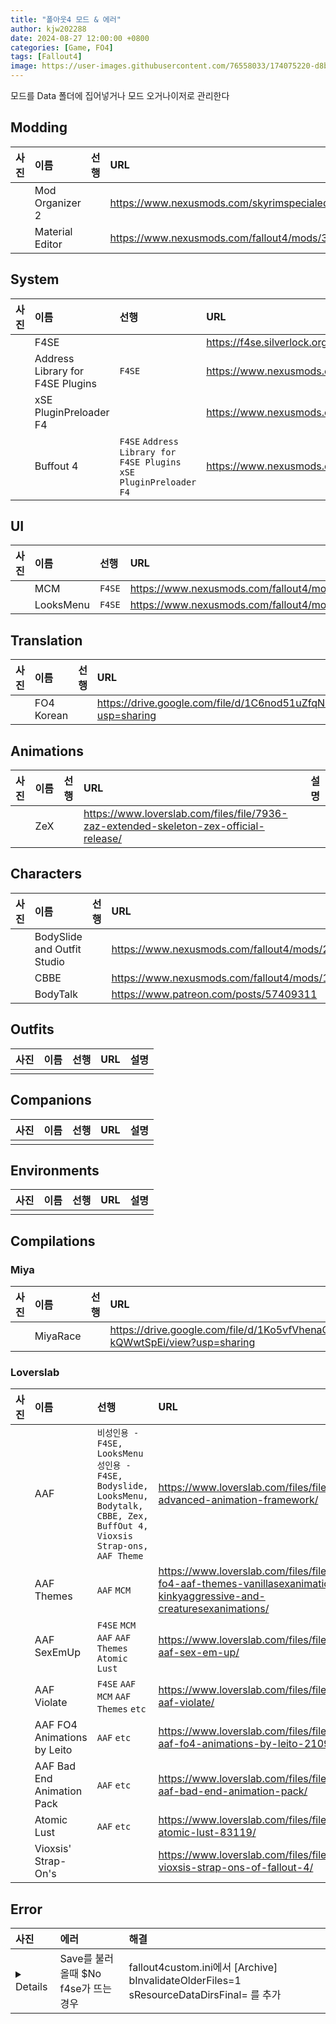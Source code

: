 ```yaml
---
title: "폴아웃4 모드 & 에러"
author: kjw202288
date: 2024-08-27 12:00:00 +0800
categories: [Game, FO4]
tags: [Fallout4]
image: https://user-images.githubusercontent.com/76558033/174075220-d8bec305-3581-440f-ae42-f5bf4ec437b9.png
---
```


모드를 Data 폴더에 집어넣거나 모드 오거나이저로 관리한다

## Modding

| 사진 | 이름 | 선행 | URL | 설명 | 
|:---|:---|:---|:---|:---|
|| Mod Organizer 2 | | <https://www.nexusmods.com/skyrimspecialedition/mods/6194> | |
|| Material Editor | | <https://www.nexusmods.com/fallout4/mods/3635> | |

## System

| 사진 | 이름 | 선행 | URL | 설명 | 
|:---|:---|:---|:---|:---|
|| F4SE  | | <https://f4se.silverlock.org/> | |
|| Address Library for F4SE Plugins  | `F4SE`  | <https://www.nexusmods.com/fallout4/mods/47327> | |
|| xSE PluginPreloader F4  | | <https://www.nexusmods.com/fallout4/mods/33946> |   |
|| Buffout 4  | `F4SE` `Address Library for F4SE Plugins` `xSE PluginPreloader F4` | <https://www.nexusmods.com/fallout4/mods/47359> | |

## UI

| 사진 | 이름 | 선행 | URL | 설명 | 
|:---|:---|:---|:---|:---|
|| MCM | `F4SE` | <https://www.nexusmods.com/fallout4/mods/21497> |  |
|| LooksMenu | `F4SE`  | <https://www.nexusmods.com/fallout4/mods/12631> |  |

## Translation

| 사진 | 이름 | 선행 | URL | 설명 | 
|:---|:---|:---|:---|:---|
|| FO4 Korean  | | <https://drive.google.com/file/d/1C6nod51uZfqNby2OzESOPSgq4yrq2ggb/view?usp=sharing> |   |

## Animations

| 사진 | 이름 | 선행 | URL | 설명 | 
|:---|:---|:---|:---|:---|
|| ZeX  | | <https://www.loverslab.com/files/file/7936-zaz-extended-skeleton-zex-official-release/> |  |


## Characters

| 사진 | 이름 | 선행 | URL | 설명 |
|:---|:---|:---|:---|:---|
|| BodySlide and Outfit Studio  | | <https://www.nexusmods.com/fallout4/mods/25> | |
|| CBBE  | | <https://www.nexusmods.com/fallout4/mods/15> |  | 
|| BodyTalk  | | <https://www.patreon.com/posts/57409311> | |

## Outfits

| 사진 | 이름 | 선행 | URL | 설명 | 
|:---|:---|:---|:---|:---|
||||||


## Companions

| 사진 | 이름 | 선행 | URL | 설명 | 
|:---|:---|:---|:---|:---|
||||||

## Environments

| 사진 | 이름 | 선행 | URL | 설명 | 
|:---|:---|:---|:---|:---|
||||||

## Compilations

### Miya

| 사진 | 이름 | 선행 | URL | 설명 |
|:---|:---|:---|:---|:---|
|| MiyaRace | | <https://drive.google.com/file/d/1Ko5vfVhenaCvOapkpBMrQK-kQWwtSpEi/view?usp=sharing> | |

### Loverslab

| 사진 | 이름 | 선행 | URL | 설명 | 
|:---|:---|:---|:---|:---|
|| AAF  | `비성인용 - F4SE, LooksMenu` `성인용 - F4SE, Bodyslide, LooksMenu, Bodytalk, CBBE, Zex, BuffOut 4, Vioxsis Strap-ons, AAF Theme`     | <https://www.loverslab.com/files/file/5584-advanced-animation-framework/> |  |
|| AAF Themes  | `AAF` `MCM`  | <https://www.loverslab.com/files/file/7720-fo4-aaf-themes-vanillasexanimations-kinkyaggressive-and-creaturesexanimations/> | |
|| AAF SexEmUp  | `F4SE` `MCM` `AAF` `AAF Themes` `Atomic Lust` | <https://www.loverslab.com/files/file/7281-aaf-sex-em-up/> | |
|| AAF Violate | `F4SE` `AAF` `MCM` `AAF Themes` `etc` | <https://www.loverslab.com/files/file/6657-aaf-violate/> | |
|| AAF FO4 Animations by Leito  | `AAF` `etc` | <https://www.loverslab.com/files/file/3937-aaf-fo4-animations-by-leito-210905/> |  |
|| AAF Bad End Animation Pack  | `AAF` `etc` | <https://www.loverslab.com/files/file/8183-aaf-bad-end-animation-pack/> |  |
|| Atomic Lust  | `AAF` `etc` | <https://www.loverslab.com/files/file/5740-atomic-lust-83119/> | |
|| Vioxsis' Strap-On's  | | <https://www.loverslab.com/files/file/11729-vioxsis-strap-ons-of-fallout-4/> |  |

## Error

| 사진 | 에러 | 해결 |
|:---|:---|:---|
| <details> <img src="https://user-images.githubusercontent.com/76558033/174075220-d8bec305-3581-440f-ae42-f5bf4ec437b9.png"> </details> | Save를 불러올때 $No f4se가 뜨는 경우 | fallout4custom.ini에서 [Archive] bInvalidateOlderFiles=1 sResourceDataDirsFinal= 를 추가 |

